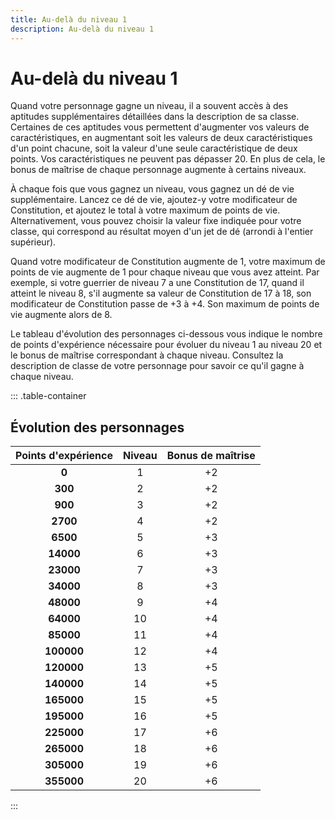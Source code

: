 ```yaml
---
title: Au-delà du niveau 1
description: Au-delà du niveau 1
---
```

# Au-delà du niveau 1
Quand votre personnage gagne un niveau, il a souvent accès à des aptitudes supplémentaires détaillées dans la description de sa classe. Certaines de ces aptitudes vous permettent d'augmenter vos valeurs de caractéristiques, en augmentant soit les valeurs de deux caractéristiques d'un point chacune, soit la valeur d'une seule caractéristique de deux points. Vos caractéristiques ne peuvent pas dépasser 20. En plus de cela, le bonus de maîtrise de chaque personnage augmente à certains niveaux.

À chaque fois que vous gagnez un niveau, vous gagnez un dé de vie supplémentaire. Lancez ce dé de vie, ajoutez-y votre modificateur de Constitution, et ajoutez le total à votre maximum de points de vie. Alternativement, vous pouvez choisir la valeur fixe indiquée pour votre classe, qui correspond au résultat moyen d'un jet de dé (arrondi à l'entier supérieur).

Quand votre modificateur de Constitution augmente de 1, votre maximum de points de vie augmente de 1 pour chaque niveau que vous avez atteint. Par exemple, si votre guerrier de niveau 7 a une Constitution de 17, quand il atteint le niveau 8, s'il augmente sa valeur de Constitution de 17 à 18, son modificateur de Constitution passe de +3 à +4. Son maximum de points de vie augmente alors de 8.

Le tableau d'évolution des personnages ci-dessous vous indique le nombre de points d'expérience nécessaire pour évoluer du niveau 1 au niveau 20 et le bonus de maîtrise correspondant à chaque niveau. Consultez la description de classe de votre personnage pour savoir ce qu'il gagne à chaque niveau.

::: .table-container
## Évolution des personnages

| Points d'expérience | Niveau | Bonus de maîtrise |
|:-:|:-:|:-:|
| **0** | 1 | +2 |
| **300** | 2 | +2 |
| **900** | 3 | +2 |
| **2700** | 4 | +2 |
| **6500** | 5 | +3 |
| **14000** | 6 | +3 |
| **23000** | 7 | +3 |
| **34000** | 8 | +3 |
| **48000** | 9 | +4 |
| **64000** | 10 | +4 |
| **85000** | 11 | +4 |
| **100000** | 12 | +4 |
| **120000** | 13 | +5 |
| **140000** | 14 | +5 |
| **165000** | 15 | +5 |
| **195000** | 16 | +5 |
| **225000** | 17 | +6 |
| **265000** | 18 | +6 |
| **305000** | 19 | +6 |
| **355000** | 20 | +6 |

:::
